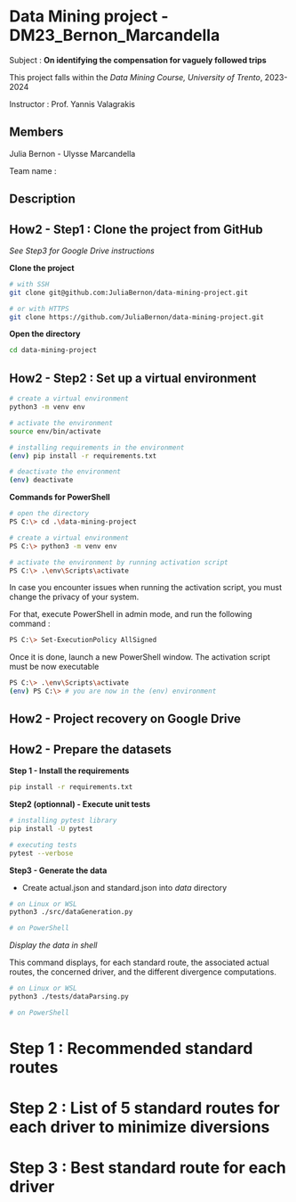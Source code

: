 # Data Mining project - DM23_Bernon_Marcandella

Subject : 
**On identifying the compensation for vaguely followed trips**

This project falls within the *Data Mining Course, University of Trento*, 2023-2024

Instructor : Prof. Yannis Valagrakis

## Members
Julia Bernon - Ulysse Marcandella

Team name : 

## Description

## How2 - Step1 : Clone the project from GitHub
*See Step3 for Google Drive instructions*

**Clone the project**

```sh
# with SSH
git clone git@github.com:JuliaBernon/data-mining-project.git

# or with HTTPS
git clone https://github.com/JuliaBernon/data-mining-project.git
```

**Open the directory**

```bash
cd data-mining-project
```

## How2 - Step2 : Set up a virtual environment
```bash
# create a virtual environment
python3 -m venv env

# activate the environment
source env/bin/activate

# installing requirements in the environment
(env) pip install -r requirements.txt

# deactivate the environment
(env) deactivate
```

**Commands for PowerShell**

```bash
# open the directory
PS C:\> cd .\data-mining-project

# create a virtual environment
PS C:\> python3 -m venv env

# activate the environment by running activation script
PS C:\> .\env\Scripts\activate
```

In case you encounter issues when running the activation script, you must change the privacy of your system.

For that, execute PowerShell in admin mode, and run the following command : 

```bash
PS C:\> Set-ExecutionPolicy AllSigned
```

Once it is done, launch a new PowerShell window. The activation script must be now executable

```bash
PS C:\> .\env\Scripts\activate
(env) PS C:\> # you are now in the (env) environment
```


## How2 - Project recovery on Google Drive


## How2 - Prepare the datasets

**Step 1 - Install the requirements**
```sh
pip install -r requirements.txt
```

**Step2 (optionnal) - Execute unit tests**
```sh
# installing pytest library
pip install -U pytest

# executing tests
pytest --verbose
```

**Step3 - Generate the data**

- Create actual.json and standard.json into *data* directory

```sh
# on Linux or WSL
python3 ./src/dataGeneration.py

# on PowerShell
```

*Display the data in shell*

This command displays, for each standard route, the associated actual routes, the concerned driver, and the different divergence computations.

```sh
# on Linux or WSL
python3 ./tests/dataParsing.py

# on PowerShell
```

# Step 1 : Recommended standard routes

# Step 2 : List of 5 standard routes for each driver to minimize diversions

# Step 3 : Best standard route for each driver

